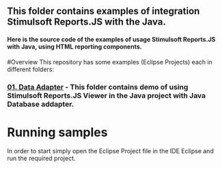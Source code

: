 ## This folder contains examples of integration Stimulsoft Reports.JS with the Java.

#### Here is the source code of the examples of usage Stimulsoft Reports.JS with Java, using HTML reporting components.

#Overview
This repository has some examples (Eclipse Projects) each in different folders:

### [01. Data Adapter](https://github.com/stimulsoft/Samples-JS/tree/master/Java/01.%20Data%20Adapter) - This folder contains demo of using Stimulsoft Reports.JS Viewer in the Java project with Java Database addapter.

# Running samples
In order to start simply open the Eclipse Project file in the IDE Eclipse and run the required project.
